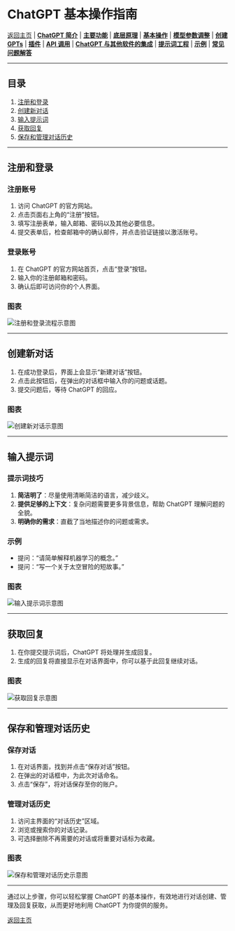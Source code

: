# ChatGPT 基本操作指南

[返回主页](../README.md) | [**ChatGPT 简介**](ChatGPT-Introduction.md) | [**主要功能**](ChatGPT-Key%20Features.md) | [**底层原理**](ChatGPT-Underlying%20Principles.md) | [**基本操作**](ChatGPT-Basic%20Operations.md) | [**模型参数调整**](ChatGPT-Model%20Parameter%20Adjustment.md) | [**创建 GPTs**](ChatGPT-Creating%20GPTs.md) | [**插件**](ChatGPT-Plugins.md) | [**API 调用**](ChatGPT-API%20Calls.md) | [**ChatGPT 与其他软件的集成**](ChatGPT%20+%20Other%20Software.md) | [**提示词工程**](ChatGPT-Prompt%20Engineering.md) | [**示例**](ChatGPT-Examples.md) | [**常见问题解答**](ChatGPT-FAQ%20(Frequently%20Asked%20Questions).md)

---

## 目录
1. [注册和登录](#注册和登录)
2. [创建新对话](#创建新对话)
3. [输入提示词](#输入提示词)
4. [获取回复](#获取回复)
5. [保存和管理对话历史](#保存和管理对话历史)

---

## 注册和登录

### 注册账号
1. 访问 ChatGPT 的官方网站。
2. 点击页面右上角的“注册”按钮。
3. 填写注册表单，输入邮箱、密码以及其他必要信息。
4. 提交表单后，检查邮箱中的确认邮件，并点击验证链接以激活账号。

### 登录账号
1. 在 ChatGPT 的官方网站首页，点击“登录”按钮。
2. 输入你的注册邮箱和密码。
3. 确认后即可访问你的个人界面。

### 图表
![注册和登录流程示意图](https://example.com/registration-login-chart.png)

---

## 创建新对话

1. 在成功登录后，界面上会显示“新建对话”按钮。
2. 点击此按钮后，在弹出的对话框中输入你的问题或话题。
3. 提交问题后，等待 ChatGPT 的回应。

### 图表
![创建新对话示意图](https://example.com/new-conversation-chart.png)

---

## 输入提示词

### 提示词技巧
1. **简洁明了**：尽量使用清晰简洁的语言，减少歧义。
2. **提供足够的上下文**：复杂问题需要更多背景信息，帮助 ChatGPT 理解问题的全貌。
3. **明确你的需求**：直截了当地描述你的问题或需求。

### 示例
- 提问：“请简单解释机器学习的概念。”
- 提问：“写一个关于太空冒险的短故事。”

### 图表
![输入提示词示意图](https://example.com/input-prompt-chart.png)

---

## 获取回复

1. 在你提交提示词后，ChatGPT 将处理并生成回复。
2. 生成的回复将直接显示在对话界面中，你可以基于此回复继续对话。

### 图表
![获取回复示意图](https://example.com/get-response-chart.png)

---

## 保存和管理对话历史

### 保存对话
1. 在对话界面，找到并点击“保存对话”按钮。
2. 在弹出的对话框中，为此次对话命名。
3. 点击“保存”，将对话保存至你的账户。

### 管理对话历史
1. 访问主界面的“对话历史”区域。
2. 浏览或搜索你的对话记录。
3. 可选择删除不再需要的对话或将重要对话标为收藏。

### 图表
![保存和管理对话历史示意图](https://example.com/manage-history-chart.png)

---

通过以上步骤，你可以轻松掌握 ChatGPT 的基本操作，有效地进行对话创建、管理及回复获取，从而更好地利用 ChatGPT 为你提供的服务。

[返回主页](../README.md)
